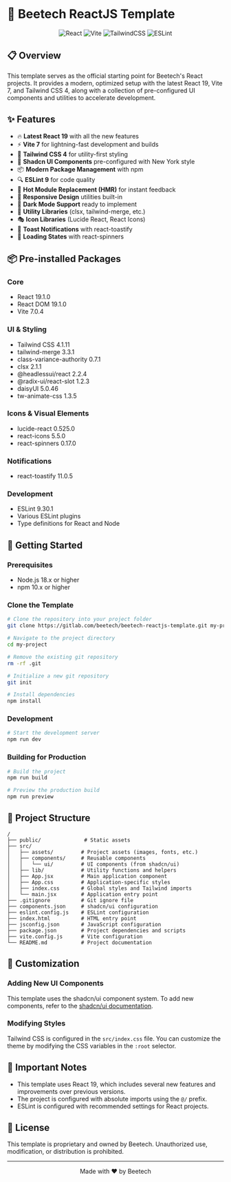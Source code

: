 # 🚀 Beetech ReactJS Template

<div align="center">
  <img src="https://img.shields.io/badge/React-19.1.0-61DAFB?style=for-the-badge&logo=react&logoColor=white" alt="React" />
  <img src="https://img.shields.io/badge/Vite-7.0.4-646CFF?style=for-the-badge&logo=vite&logoColor=white" alt="Vite" />
  <img src="https://img.shields.io/badge/TailwindCSS-4.1.11-38B2AC?style=for-the-badge&logo=tailwind-css&logoColor=white" alt="TailwindCSS" />
  <img src="https://img.shields.io/badge/ESLint-9.30.1-4B32C3?style=for-the-badge&logo=eslint&logoColor=white" alt="ESLint" />
</div>

## 📋 Overview

This template serves as the official starting point for Beetech's React projects. It provides a modern, optimized setup with the latest React 19, Vite 7, and Tailwind CSS 4, along with a collection of pre-configured UI components and utilities to accelerate development.

## ✨ Features

- 🔥 **Latest React 19** with all the new features
- ⚡ **Vite 7** for lightning-fast development and builds
- 🎨 **Tailwind CSS 4** for utility-first styling
- 🧩 **Shadcn UI Components** pre-configured with New York style
- 📦 **Modern Package Management** with npm
- 🔍 **ESLint 9** for code quality
- 🔄 **Hot Module Replacement (HMR)** for instant feedback
- 📱 **Responsive Design** utilities built-in
- 🌙 **Dark Mode Support** ready to implement
- 🧰 **Utility Libraries** (clsx, tailwind-merge, etc.)
- 🎭 **Icon Libraries** (Lucide React, React Icons)
- 🔔 **Toast Notifications** with react-toastify
- 🔄 **Loading States** with react-spinners

## 📦 Pre-installed Packages

### Core

- React 19.1.0
- React DOM 19.1.0
- Vite 7.0.4

### UI & Styling

- Tailwind CSS 4.1.11
- tailwind-merge 3.3.1
- class-variance-authority 0.7.1
- clsx 2.1.1
- @headlessui/react 2.2.4
- @radix-ui/react-slot 1.2.3
- daisyUI 5.0.46
- tw-animate-css 1.3.5

### Icons & Visual Elements

- lucide-react 0.525.0
- react-icons 5.5.0
- react-spinners 0.17.0

### Notifications

- react-toastify 11.0.5

### Development

- ESLint 9.30.1
- Various ESLint plugins
- Type definitions for React and Node

## 🚀 Getting Started

### Prerequisites

- Node.js 18.x or higher
- npm 10.x or higher

### Clone the Template

```bash
# Clone the repository into your project folder
git clone https://gitlab.com/beetech/beetech-reactjs-template.git my-project

# Navigate to the project directory
cd my-project

# Remove the existing git repository
rm -rf .git

# Initialize a new git repository
git init

# Install dependencies
npm install
```

### Development

```bash
# Start the development server
npm run dev
```

### Building for Production

```bash
# Build the project
npm run build

# Preview the production build
npm run preview
```

## 🧩 Project Structure

```
/
├── public/              # Static assets
├── src/
│   ├── assets/         # Project assets (images, fonts, etc.)
│   ├── components/     # Reusable components
│   │   └── ui/         # UI components (from shadcn/ui)
│   ├── lib/            # Utility functions and helpers
│   ├── App.jsx         # Main application component
│   ├── App.css         # Application-specific styles
│   ├── index.css       # Global styles and Tailwind imports
│   └── main.jsx        # Application entry point
├── .gitignore          # Git ignore file
├── components.json     # shadcn/ui configuration
├── eslint.config.js    # ESLint configuration
├── index.html          # HTML entry point
├── jsconfig.json       # JavaScript configuration
├── package.json        # Project dependencies and scripts
├── vite.config.js      # Vite configuration
└── README.md           # Project documentation
```

## 🔧 Customization

### Adding New UI Components

This template uses the shadcn/ui component system. To add new components, refer to the [shadcn/ui documentation](https://ui.shadcn.com/docs).

### Modifying Styles

Tailwind CSS is configured in the `src/index.css` file. You can customize the theme by modifying the CSS variables in the `:root` selector.

## 📝 Important Notes

- This template uses React 19, which includes several new features and improvements over previous versions.
- The project is configured with absolute imports using the `@/` prefix.
- ESLint is configured with recommended settings for React projects.

## 📄 License

This template is proprietary and owned by Beetech. Unauthorized use, modification, or distribution is prohibited.

---

<div align="center">
  <p>Made with ❤️ by Beetech</p>
</div>
